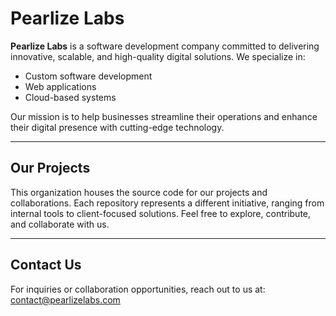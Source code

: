 # Pearlize Labs

**Pearlize Labs** is a software development company committed to delivering innovative, scalable, and high-quality digital solutions. We specialize in:

- Custom software development
- Web applications
- Cloud-based systems

Our mission is to help businesses streamline their operations and enhance their digital presence with cutting-edge technology.

---

## Our Projects

This organization houses the source code for our projects and collaborations. Each repository represents a different initiative, ranging from internal tools to client-focused solutions. Feel free to explore, contribute, and collaborate with us.

---

## Contact Us

For inquiries or collaboration opportunities, reach out to us at:  
[contact@pearlizelabs.com](mailto:contact@pearlizelabs.com)
